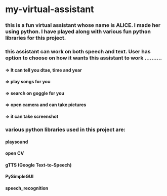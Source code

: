 # my-virtual-assistant

### this is a fun virtual assistant whose name is ALICE. I made her using python. I have played along with various fun python libraries for this project.
### this assistant can work on both speech and text. User has option to choose on how it wants this assistant to work ..........
#### => It can tell you dtae, time and year
#### => play songs for you
#### => search on goggle for you 
#### => open camera and can take pictures 
#### => it can take screenshot


### various python libraries used in this project are:
#### playsound
#### open CV
#### gTTS (Google Text-to-Speech)
#### PySimpleGUI
#### speech_recognition
